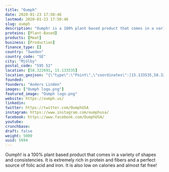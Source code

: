 ```yaml
---
title: "Oumph"
date: 2020-01-23 17:50:46
lastmod: 2020-01-23 17:50:46
slug: oumph
description: "Oumph! is a 100% plant based product that comes in a variety of shapes and consistencies. It is extremely rich in protein and fibers and a perfect source of folic acid and iron. It is also low on calories and almost fat free!"
proteins: [Plant-Based]
products: [Meat]
business: [Production]
finance_type: []
country: "Sweden"
country_code: "SE"
city: "Mjölby"
postal_code: "595 52"
location: [58.322691, 15.133535]
location_geojson: "{\"type\":\"Point\",\"coordinates\":[15.133535,58.322691]}"
founded: 
founders: "Anders Linden"
images: ["Oumph logo.png"]
featured_image: "Oumph logo.png"
website: https://oumph.us/
linkedin: 
twitter: https://twitter.com/OumphUSA
instagram: https://www.instagram.com/oumphusa/
facebook: https://www.facebook.com/OumphUSA/
youtube: 
crunchbase: 
draft: false
weight: 5000
uuid: 5694
---
```

Oumph! is a 100% plant based product that comes in a variety of shapes and consistencies. It is extremely rich in protein and fibers and a perfect source of folic acid and iron. It is also low on calories and almost fat free!
